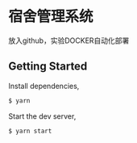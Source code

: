# 宿舍管理系统

放入github，实验DOCKER自动化部署
## Getting Started

Install dependencies,

```bash
$ yarn
```

Start the dev server,

```bash
$ yarn start
```
